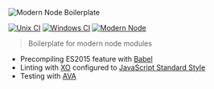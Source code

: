![Modern Node Boilerplate](https://i.imgsafe.org/d3c0cbe3a4.png)

[![Unix CI](https://img.shields.io/travis/sheerun/modern-node/master.svg?maxAge=2592000)](https://travis-ci.org/sheerun/modern-node)
[![Windows CI](https://img.shields.io/appveyor/ci/sheerun/modern-node/master.svg)](https://ci.appveyor.com/project/sheerun/modern-node)
[![Modern Node](https://img.shields.io/badge/modern-node-9BB48F.svg)](https://github.com/sheerun/modern-node)

> Boilerplate for modern node modules

- Precompiling ES2015 feature with [Babel](https://babeljs.io/)
- Linting with [XO](https://github.com/sindresorhus/xo) configured to [JavaScript Standard Style](https://github.com/feross/standard)
- Testing with [AVA](https://github.com/avajs/ava)
